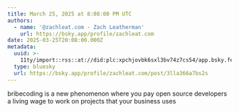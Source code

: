 ```yaml
---
title: March 25, 2025 at 8:08:00 PM UTC
authors:
  - name: '@zachleat.com - Zach Leatherman'
    url: https://bsky.app/profile/zachleat.com
date: 2025-03-25T20:08:00.000Z
metadata:
  uuid: >-
    11ty/import::rss::at://did:plc:xpchjovbk6sxl3bv74z7cs54/app.bsky.feed.post/3lla366a7bs2s
  type: bluesky
  url: https://bsky.app/profile/zachleat.com/post/3lla366a7bs2s
---
```

bribecoding is a new phenomenon where you pay open source developers a living wage to work on projects that your business uses